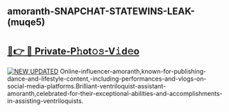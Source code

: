 ## amoranth-SNAPCHAT-STATEWINS-LEAK-(muqe5)


# <h2><a href="https://mediaupload.pro?-20M">🔗👉 🔴 Private-P𝚑ot𝚘𝚜-V𝚒d𝚎o</a></h2>

[![NEW UPDATED](https://i.imgur.com/0qMVB7G.gif)](https://mediaupload.pro?-20M)
Online-influencer-amoranth,known-for-publishing-dance-and-lifestyle-content,-including-performances-and-vlogs-on-social-media-platforms.Brilliant-ventriloquist-assistant-amoranth,celebrated-for-their-exceptional-abilities-and-accomplishments-in-assisting-ventriloquists.  